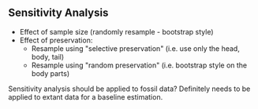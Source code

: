 ## Sensitivity Analysis
 * Effect of sample size (randomly resample - bootstrap style)
 * Effect of preservation:
 	* Resample using "selective preservation" (i.e. use only the head, body, tail)
 	* Resample using "random preservation" (i.e. bootstrap style on the body parts)
 	
Sensitivity analysis should be applied to fossil data? Definitely needs to be applied to extant data for a baseline estimation.

 